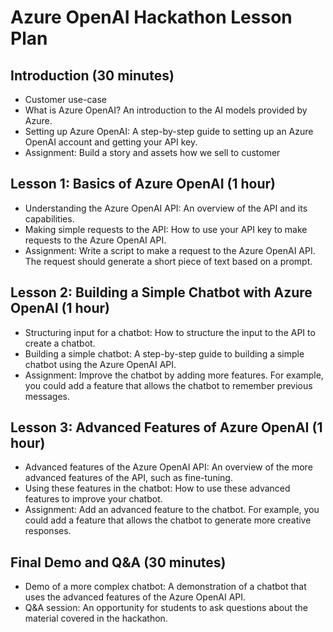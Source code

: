 # Azure OpenAI Hackathon Lesson Plan

## Introduction (30 minutes)
- Customer use-case
- What is Azure OpenAI? An introduction to the AI models provided by Azure.
- Setting up Azure OpenAI: A step-by-step guide to setting up an Azure OpenAI account and getting your API key.
- Assignment: Build a story and assets how we sell to customer

## Lesson 1: Basics of Azure OpenAI (1 hour)
- Understanding the Azure OpenAI API: An overview of the API and its capabilities.
- Making simple requests to the API: How to use your API key to make requests to the Azure OpenAI API.
- Assignment: Write a script to make a request to the Azure OpenAI API. The request should generate a short piece of text based on a prompt.

## Lesson 2: Building a Simple Chatbot with Azure OpenAI (1 hour)
- Structuring input for a chatbot: How to structure the input to the API to create a chatbot.
- Building a simple chatbot: A step-by-step guide to building a simple chatbot using the Azure OpenAI API.
- Assignment: Improve the chatbot by adding more features. For example, you could add a feature that allows the chatbot to remember previous messages.

## Lesson 3: Advanced Features of Azure OpenAI (1 hour)
- Advanced features of the Azure OpenAI API: An overview of the more advanced features of the API, such as fine-tuning.
- Using these features in the chatbot: How to use these advanced features to improve your chatbot.
- Assignment: Add an advanced feature to the chatbot. For example, you could add a feature that allows the chatbot to generate more creative responses.

## Final Demo and Q&A (30 minutes)
- Demo of a more complex chatbot: A demonstration of a chatbot that uses the advanced features of the Azure OpenAI API.
- Q&A session: An opportunity for students to ask questions about the material covered in the hackathon.
